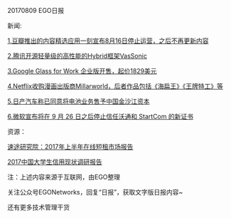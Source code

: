20170809 EGO日报

新闻:

[1.豆瓣推出的内容精选应用一刻宣布8月16日停止运营，之后不再更新内容](https://news.cnblogs.com/n/575662/)

[2.腾讯开源轻量级的高性能的Hybrid框架VasSonic](https://news.cnblogs.com/n/575554/)

[3.Google Glass for Work 企业版开售，起价1829美元](http://www.pingwest.com/wire/google-glass-2/)

[4.Netflix收购漫画出版商Millarworld，后者作品包括《海扁王》《王牌特工》等](https://news.cnblogs.com/n/575521/)

[5.日产汽车称已同意将电池业务售予中国金沙江资本](http://tech.qq.com/a/20170808/042547.htm)

[6.微软宣布将在 9 月 26 日之后停止信任沃通和 StartCom 的新证书](http://www.pingwest.com/wire/microsoft-wosign-startcom/)

资源：

[速途研究院：2017年上半年在线短租市场报告](http://www.sootoo.com/content/672420.shtml)

[2017中国大学生信用现状调研报告](http://www.iyiou.com/p/52180)

注：上述内容来源于互联网，由EGO整理

关注公众号EGONetworks，回复“日报”，获取文字版日报内容~

还有更多技术管理干货
